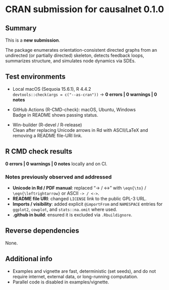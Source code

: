 # CRAN submission for causalnet 0.1.0

## Summary
This is a **new submission**.

The package enumerates orientation-consistent directed graphs from an
undirected (or partially directed) skeleton, detects feedback loops,
summarizes structure, and simulates node dynamics via SDEs.

## Test environments

* Local macOS (Sequoia 15.6.1), R 4.4.2  
  `devtools::check(args = c("--as-cran"))` → **0 errors | 0 warnings | 0 notes**

* GitHub Actions (R-CMD-check): macOS, Ubuntu, Windows  
  Badge in README shows passing status.

* Win-builder (R-devel / R-release)  
  Clean after replacing Unicode arrows in Rd with ASCII/LaTeX and removing
  a README file-URI link.

## R CMD check results
**0 errors | 0 warnings | 0 notes** locally and on CI.

### Notes previously observed and addressed
- **Unicode in Rd / PDF manual**: replaced “→ / ↔” with `\eqn{\to}` / `\eqn{\leftrightarrow}` or ASCII `-> / <->`.
- **README file URI**: changed `LICENSE` link to the public GPL-3 URL.
- **Imports / visibility**: added explicit `@importFrom` and `NAMESPACE` entries for
  `ggplot2`, `cowplot`, and `stats::na.omit` where used.
- **.github in build**: ensured it is excluded via `.Rbuildignore`.

## Reverse dependencies
None.

## Additional info
- Examples and vignette are fast, deterministic (set seeds), and do not require
  internet, external data, or long-running computation.
- Parallel code is disabled in examples/vignette.
